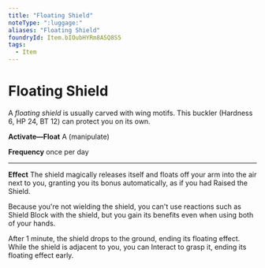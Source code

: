 ```yaml
---
title: "Floating Shield"
noteType: ":luggage:"
aliases: "Floating Shield"
foundryId: Item.bIOubHYRm8A5Q8S5
tags:
  - Item
---
```


# Floating Shield

A _floating shield_ is usually carved with wing motifs. This buckler (Hardness 6, HP 24, BT 12) can protect you on its own.

**Activate—Float** A (manipulate)

**Frequency** once per day

* * *

**Effect** The shield magically releases itself and floats off your arm into the air next to you, granting you its bonus automatically, as if you had Raised the Shield.

Because you're not wielding the shield, you can't use reactions such as Shield Block with the shield, but you gain its benefits even when using both of your hands.

After 1 minute, the shield drops to the ground, ending its floating effect. While the shield is adjacent to you, you can Interact to grasp it, ending its floating effect early.
